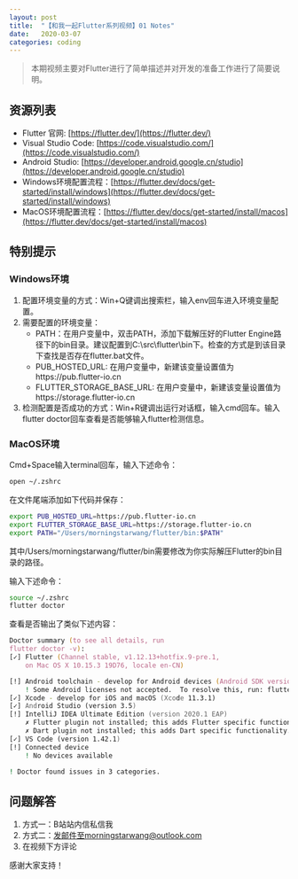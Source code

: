 ```yaml
---
layout: post
title:  "【和我一起Flutter系列视频】01 Notes"
date:   2020-03-07
categories: coding
---
```

> 本期视频主要对Flutter进行了简单描述并对开发的准备工作进行了简要说明。

## 资源列表
- Flutter 官网: [https://flutter.dev/](https://flutter.dev/)
- Visual Studio Code: [https://code.visualstudio.com/](https://code.visualstudio.com/)
- Android Studio: [https://developer.android.google.cn/studio](https://developer.android.google.cn/studio)
- Windows环境配置流程：[https://flutter.dev/docs/get-started/install/windows](https://flutter.dev/docs/get-started/install/windows)
- MacOS环境配置流程：[https://flutter.dev/docs/get-started/install/macos](https://flutter.dev/docs/get-started/install/macos)

## 特别提示

### Windows环境

1. 配置环境变量的方式：Win+Q键调出搜索栏，输入env回车进入环境变量配置。
2. 需要配置的环境变量：
   - PATH：在用户变量中，双击PATH，添加下载解压好的Flutter Engine路径下的bin目录。建议配置到C:\src\flutter\bin下。检查的方式是到该目录下查找是否存在flutter.bat文件。
   - PUB_HOSTED_URL: 在用户变量中，新建该变量设置值为https://pub.flutter-io.cn
   - FLUTTER_STORAGE_BASE_URL: 在用户变量中，新建该变量设置值为https://storage.flutter-io.cn 
3. 检测配置是否成功的方式：Win+R键调出运行对话框，输入cmd回车。输入flutter doctor回车查看是否能够输入flutter检测信息。


### MacOS环境

Cmd+Space输入terminal回车，输入下述命令：

```zsh
open ~/.zshrc
```

在文件尾端添加如下代码并保存：

```zsh
export PUB_HOSTED_URL=https://pub.flutter-io.cn
export FLUTTER_STORAGE_BASE_URL=https://storage.flutter-io.cn
export PATH="/Users/morningstarwang/flutter/bin:$PATH"
```


其中/Users/morningstarwang/flutter/bin需要修改为你实际解压Flutter的bin目录的路径。

输入下述命令：

   
```zsh
source ~/.zshrc
flutter doctor
```


查看是否输出了类似下述内容：



```zsh
Doctor summary (to see all details, run
flutter doctor -v):
[✓] Flutter (Channel stable, v1.12.13+hotfix.9-pre.1,
    on Mac OS X 10.15.3 19D76, locale en-CN)

[!] Android toolchain - develop for Android devices (Android SDK version 29.0.1)
    ! Some Android licenses not accepted.  To resolve this, run: flutter doctor 
[✓] Xcode - develop for iOS and macOS (Xcode 11.3.1)
[✓] Android Studio (version 3.5)
[!] IntelliJ IDEA Ultimate Edition (version 2020.1 EAP)
    ✗ Flutter plugin not installed; this adds Flutter specific functionality.
    ✗ Dart plugin not installed; this adds Dart specific functionality.
[✓] VS Code (version 1.42.1)
[!] Connected device
    ! No devices available

! Doctor found issues in 3 categories.
```



## 问题解答

1. 方式一：B站站内信私信我
2. 方式二：发邮件至morningstarwang@outlook.com
3. 在视频下方评论



感谢大家支持！